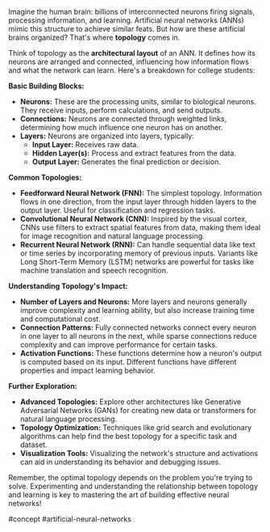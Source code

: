 Imagine the human brain: billions of interconnected neurons firing signals, processing information, and learning. Artificial neural networks (ANNs) mimic this structure to achieve similar feats. But how are these artificial brains organized? That's where **topology** comes in.

Think of topology as the **architectural layout** of an ANN. It defines how its neurons are arranged and connected, influencing how information flows and what the network can learn. Here's a breakdown for college students:

**Basic Building Blocks:**

- **Neurons:** These are the processing units, similar to biological neurons. They receive inputs, perform calculations, and send outputs.
- **Connections:** Neurons are connected through weighted links, determining how much influence one neuron has on another.
- **Layers:** Neurons are organized into layers, typically:
    - **Input Layer:** Receives raw data.
    - **Hidden Layer(s):** Process and extract features from the data.
    - **Output Layer:** Generates the final prediction or decision.

**Common Topologies:**

- **Feedforward Neural Network (FNN):** The simplest topology. Information flows in one direction, from the input layer through hidden layers to the output layer. Useful for classification and regression tasks.
- **Convolutional Neural Network (CNN):** Inspired by the visual cortex, CNNs use filters to extract spatial features from data, making them ideal for image recognition and natural language processing.
- **Recurrent Neural Network (RNN):** Can handle sequential data like text or time series by incorporating memory of previous inputs. Variants like Long Short-Term Memory (LSTM) networks are powerful for tasks like machine translation and speech recognition.

**Understanding Topology's Impact:**

- **Number of Layers and Neurons:** More layers and neurons generally improve complexity and learning ability, but also increase training time and computational cost.
- **Connection Patterns:** Fully connected networks connect every neuron in one layer to all neurons in the next, while sparse connections reduce complexity and can improve performance for certain tasks.
- **Activation Functions:** These functions determine how a neuron's output is computed based on its input. Different functions have different properties and impact learning behavior.

**Further Exploration:**

- **Advanced Topologies:** Explore other architectures like Generative Adversarial Networks (GANs) for creating new data or transformers for natural language processing.
- **Topology Optimization:** Techniques like grid search and evolutionary algorithms can help find the best topology for a specific task and dataset.
- **Visualization Tools:** Visualizing the network's structure and activations can aid in understanding its behavior and debugging issues.

Remember, the optimal topology depends on the problem you're trying to solve. Experimenting and understanding the relationship between topology and learning is key to mastering the art of building effective neural networks!

#concept #artificial-neural-networks 